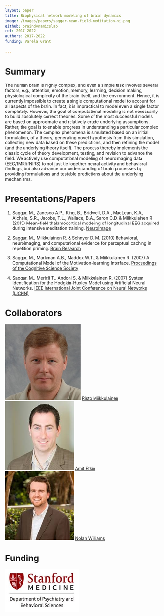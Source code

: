 ```yaml
---
layout: paper
title: Biophysical network modeling of brain dynamics
image: /images/papers/saggar-mean-field-meditation-ni.png 
github: braindynamicslab
ref: 2017-2022
authors: 2017-2022
funding: Varela Grant

---
```


# Summary

The human brain is highly complex, and even a simple task involves several factors, e.g., attention, emotion, memory, learning, decision making, physiological complexity of the brain itself, and the environment. Hence, it is currently impossible to create a single computational model to account for all aspects of the brain. In fact, it is impractical to model even a single factor completely. However, the goal of computational modeling is not necessarily to build absolutely correct theories. Some of the most successful models are based on approximate and relatively crude underlying assumptions. Rather, the goal is to enable progress in understanding a particular complex phenomenon. The complex phenomena is simulated based on an initial formulation, of a theory, generating novel hypothesis from this simulation, collecting new data based on these predictions, and then refining the model (and the underlying theory itself). The process thereby implements the classic cycle of theory development, testing, and revision to advance the field. We actively use computational modeling of neuroimaging data (EEG/fMRI/fNIRS) to not just tie together neural activity and behavioral findings, but also advance our understanding of brain processes by providing formulations and testable predictions about the underlying mechanisms.



# Presentations/Papers

1. Saggar, M., Zanesco A.P., King, B., Bridwell, D.A., MacLean, K.A., Aichele, S.R., Jacobs, T.L., Wallace, B.A., Saron C.D. & Miikkulainen R (2015) Mean-field thalamocortical modeling of longitudinal EEG acquired during intensive meditation training. [NeuroImage](http://dx.doi.org/10.1016/j.neuroimage.2015.03.073)

2. Saggar, M., Miikkulainen R. & Schnyer D. M. (2010) Behavioral, neuroimaging, and computational evidence for perceptual caching in repetition priming. [Brain Research](http://dx.doi.org/10.1016/j.brainres.2009.11.074)

3. Saggar, M., Markman A.B., Maddox W.T., & Miikkulainen R. (2007) A Computational Model of the Motivation-learning Interface. [Proceedings of the Cognitive Science Society](/pdfs/papers/saggar-modeling-motivation-cogsci.pdf)

4. Saggar, M., Mericli T., Andoni S. & Miikkulainen R. (2007) System Identification for the Hodgkin-Huxley Model using Artificial Neural Networks. [IEEE International Joint Conference on Neural Networks (IJCNN)](https://ieeexplore.ieee.org/document/4371306/?reload=true&tp=&arnumber=4371306)


# Collaborators
<div class="row">
<div class="col-md-3">
    <img src="../../images/collaborators/risto.png" class="img-responsive pull-left">
    <a href="https://www.cs.utexas.edu/users/risto/" target="_blank">Risto Miikkulainen</a>
</div>
<div class="col-md-3">
    <img src="../../images/collaborators/amit.jpeg" class="img-responsive pull-left">
    <a href="https://profiles.stanford.edu/amit-etkin" target="_blank">Amit Etkin</a>
</div>
<div class="col-md-3">
    <img src="../../images/collaborators/nolan.jpeg" class="img-responsive pull-left">
    <a href="https://profiles.stanford.edu/nolan-williams" target="_blank">Nolan Williams</a>
</div>
</div>


# Funding
<div class="row">
<div class="col-md-3">
    <img src="../../images/about/dept-logo.png" class="img-responsive pull-left">
</div>
</div>